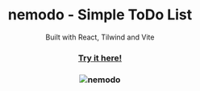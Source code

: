 <div align="center">
 <h1>nemodo - Simple ToDo List</h1> 
 <p>Built with React, Tilwind and Vite</p>
 <h3><a href="nemodo.vercel.app">Try it here!</a><h3>
 
![nemodo](https://user-images.githubusercontent.com/91620216/185987913-97f600e0-d49f-4b61-bb8a-ec43b860b694.png)

</div>
